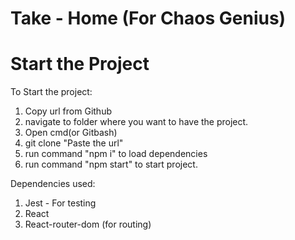 # Take - Home (For Chaos Genius)

# Start the Project

To Start the project:

1. Copy url from Github
2. navigate to folder where you want to have the project.
3. Open cmd(or Gitbash)
4. git clone "Paste the url"
5. run command "npm i" to load dependencies
6. run command "npm start" to start project.

Dependencies used:

1. Jest - For testing
2. React
3. React-router-dom (for routing)
